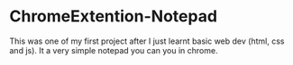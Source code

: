 # ChromeExtention-Notepad
This was one of my first project after I just learnt basic web dev (html, css and js).  It a very simple notepad you can you in chrome.
